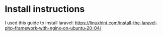 # Install instructions

I used this guide to install laravel:
https://linuxhint.com/install-the-laravel-php-framework-with-nginx-on-ubuntu-20-04/

